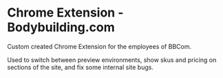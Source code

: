 # Chrome Extension - Bodybuilding.com

Custom created Chrome Extension for the employees of BBCom.

Used to switch between preview environments, show skus and pricing on sections of the site, and fix some internal site bugs.
